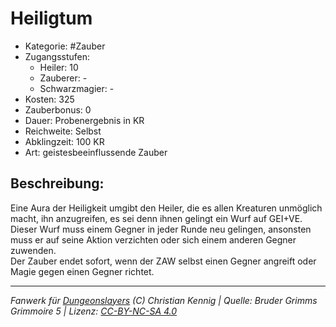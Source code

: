 # Heiligtum  
- Kategorie: #Zauber  
- Zugangsstufen:  
  - Heiler: 10  
  - Zauberer: -  
  - Schwarzmagier: -  
- Kosten: 325  
- Zauberbonus: 0  
- Dauer: Probenergebnis in KR  
- Reichweite: Selbst  
- Abklingzeit: 100 KR  
- Art: geistesbeeinflussende Zauber     

## Beschreibung:
Eine Aura der Heiligkeit umgibt den Heiler, die es allen Kreaturen unmöglich macht, ihn anzugreifen, es sei denn ihnen gelingt ein Wurf auf GEI+VE.<br>Dieser Wurf muss einem Gegner in jeder Runde neu gelingen, ansonsten muss er auf seine Aktion verzichten oder sich einem anderen Gegner zuwenden.<br>Der Zauber endet sofort, wenn der ZAW selbst einen Gegner angreift oder Magie gegen einen Gegner richtet.


___
*Fanwerk für [Dungeonslayers](https://www.dungeonslayers.net/) (C) Christian Kennig | Quelle: Bruder Grimms Grimmoire 5 | Lizenz: [CC-BY-NC-SA 4.0](https://creativecommons.org/licenses/by-nc-sa/4.0/deed.de)*